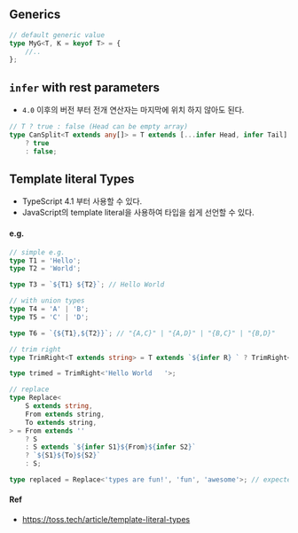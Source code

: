 ## Generics

```ts
// default generic value
type MyG<T, K = keyof T> = {
	//..
};
```

## `infer` with rest parameters

- `4.0` 이후의 버전 부터 전개 연산자는 마지막에 위치 하지 않아도 된다.

```ts
// T ? true : false (Head can be empty array)
type CanSplit<T extends any[]> = T extends [...infer Head, infer Tail]
	? true
	: false;
```

## Template literal Types

- TypeScript 4.1 부터 사용할 수 있다.
- JavaScript의 template literal을 사용하여 타입을 쉽게 선언할 수 있다.

#### e.g.

```ts
// simple e.g.
type T1 = 'Hello';
type T2 = 'World';

type T3 = `${T1} ${T2}`; // Hello World

// with union types
type T4 = 'A' | 'B';
type T5 = 'C' | 'D';

type T6 = `{${T1},${T2}}`; // "{A,C}" | "{A,D}" | "{B,C}" | "{B,D}"

// trim right
type TrimRight<T extends string> = T extends `${infer R} ` ? TrimRight<R> : T;

type trimed = TrimRight<'Hello World   '>;

// replace
type Replace<
	S extends string,
	From extends string,
	To extends string,
> = From extends ''
	? S
	: S extends `${infer S1}${From}${infer S2}`
	? `${S1}${To}${S2}`
	: S;

type replaced = Replace<'types are fun!', 'fun', 'awesome'>; // expected to be 'types are awesome!'
```

#### Ref

- https://toss.tech/article/template-literal-types
